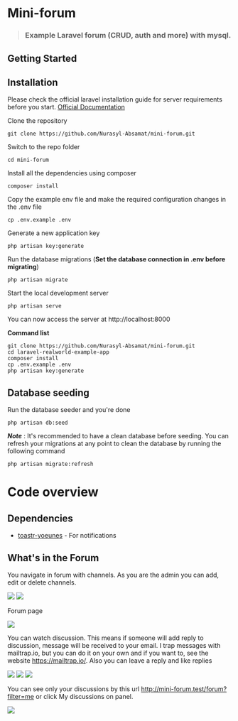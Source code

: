 <p align="center"><h1>Mini-forum</h1></p>

> ### Example Laravel forum (CRUD, auth and more) with mysql.


## Getting Started
## Installation

Please check the official laravel installation guide for server requirements before you start. [Official Documentation](https://laravel.com/docs/5.4/installation#installation)


Clone the repository

    git clone https://github.com/Nurasyl-Absamat/mini-forum.git

Switch to the repo folder
    
    cd mini-forum

Install all the dependencies using composer
    
    composer install

Copy the example env file and make the required configuration changes in the .env file

    cp .env.example .env

Generate a new application key

    php artisan key:generate

Run the database migrations (**Set the database connection in .env before migrating**)

    php artisan migrate

Start the local development server

    php artisan serve
    
You can now access the server at http://localhost:8000


**Command list**

    git clone https://github.com/Nurasyl-Absamat/mini-forum.git
    cd laravel-realworld-example-app
    composer install
    cp .env.example .env
    php artisan key:generate

## Database seeding

Run the database seeder and you're done

    php artisan db:seed

***Note*** : It's recommended to have a clean database before seeding. You can refresh your migrations at any point to clean the database by running the following command

    php artisan migrate:refresh
    
# Code overview

## Dependencies

- [toastr-yoeunes](https://github.com/yoeunes/toastr) - For notifications

## What's in the Forum

You navigate in forum with channels. As you are the admin you can add, edit or delete channels. 

<img src="https://github.com/Nurasyl-Absamat/mini-forum/blob/second/screenshots/ChannelsBar.png" /> 
<img src="https://github.com/Nurasyl-Absamat/mini-forum/blob/second/screenshots/ChannelsCrud.png" />

Forum page

<img src="https://github.com/Nurasyl-Absamat/mini-forum/blob/second/screenshots/Forum.png" />

You can watch discussion. This means if someone will add reply to discussion, message will be received to your email. I trap messages with mailtrap.io, but you can do it on your own and if you want to, see the website https://mailtrap.io/. Also you can leave a reply and like replies

<img src="https://github.com/Nurasyl-Absamat/mini-forum/blob/second/screenshots/Discussion.png" />
<img src="https://github.com/Nurasyl-Absamat/mini-forum/blob/second/screenshots/LikeAndReplies.png" />
<img src="https://github.com/Nurasyl-Absamat/mini-forum/blob/second/screenshots/Mailtrap.png" />

You can see only your discussions by this url http://mini-forum.test/forum?filter=me or click My discussions on panel.

<img src="https://github.com/Nurasyl-Absamat/mini-forum/blob/second/screenshots/MyDiscussion.png" />














